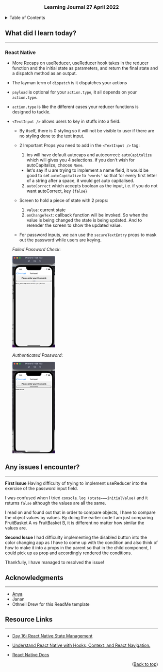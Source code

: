 <div id="top"></div>

<br />

<h3 align="center">Learning Journal 27 April 2022</h3>

<!-- TABLE OF CONTENTS -->
<details>
  <summary>Table of Contents</summary>
  <ul>
    <li><a href="#what-did-i-learn-today">What did I learn today?</a></li>
    <li><a href="#any-issues-i-encounter">Any issues I encounter?</a></li>
    <li><a href="#acknowledgments">Acknowledgments</a></li>
    <li><a href="#resource-links">Resource Links</a></li>
  </ul>
</details>

<!-- ABOUT THE PROJECT -->
## What did I learn today? ##
----
<!-- Type what you learnt here -->
### React Native ###

- More Recaps on useReducer, useReducer hook takes in the reducer function and the initial state as parameters, and return the final state and a dispatch method as an output.

- The layman term of `dispatch` is it dispatches your actions

- `payload` is optional for your `action.type`, it all depends on your `action.type`.

- `action.type` is like the different cases your reducer functions is designed to tackle.

- `<TextInput />` allows users to key in stuffs into a field.
  
  - By itself, there is 0 styling so it will not be visible to user if there are no styling done to the text input.
  
  - 2 Important Props you need to add in the `<TextInput />` tag:

    1. ios will have default autocaps and autocorrect: `autoCapitalize` which will gives you 4 selections. if you don't wish for autoCapitalize, choose `None`.

      - let's say if u are trying to implement a name field, it would be good to set `autoCapitalize` to `'words'` so that for every first letter of a string after a space, it would get auto capitalised.

    2. `autoCorrect` which accepts boolean as the input, i.e. if you do not want autoCorrect, key `{false}`
  
  - Screen to hold a piece of state with 2 props: 
    1. `value`: current state
    2. `onChangeText`: callback function will be invoked. So when the value is being changed the state is being updated. And to rerender the screen to show the updated value.
  - For password inputs, we can use the `secureTextEntry` props to mask out the password while users are keying.

  *Failed Password Check*:

  <img src = './img/failedPassword.png' height='300' />

  *Authenticated Password*:

  <img src = './img/passedPassword.png' height='300' />

## Any issues I encounter? ##
----
<!-- Type Your Issues Faced today Here -->
**First Issue**
Having difficulty of trying to implement useReducer into the exercise of the password input field.

I was confused when I tried `console.log (state===initialValue)` and it returns `false` although the values are all the same.

I read on and found out that in order to compare objects, I have to compare the object values by values. By doing the earlier code I am just comparing FruitBasket A vs FruitBasket B, it is different no matter how similar the values are.

**Second Issue**
I had difficulty implementing the disabled button into the color changing app as I have to come up with the condition and also think of how to make it into a props in the parent so that in the child component, I could pick up as prop and accordingly rendered the conditions.

Thankfully, I have managed to resolved the issue!

<!-- ACKNOWLEDGMENTS -->
## Acknowledgments ##
----
* [Anya](https://github.com/huanganya/react-native-starter)
* Janan
* Othneil Drew for this ReadMe template

<!-- Resource Links -->
## Resource Links ##
----
* [Day 16: React Native State Management](https://docs.google.com/document/d/1CgCVkYPjIPhzmCocm61pk1aq9m_HoGSM0jazJdqVxyM/edit)

* [Understand React Native with Hooks, Context, and React Navigation.](https://nlbsg.udemy.com/course/the-complete-react-native-and-redux-course/learn/lecture/15706480#overview)

* [React Native Docs](https://reactnative.dev/docs/textinput#securetextentry)

<p align="right">(<a href="#top">Back to top</a>)</p>

